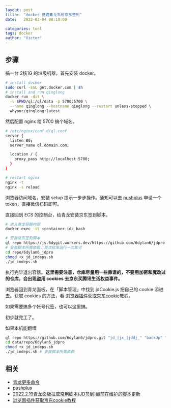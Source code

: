 ```yaml
---
layout: post
title:  "docker 搭建青龙系统京东签到"
date:   2022-03-04 08:10:00

categories: tool
tags: docker
author: "Victor"
---
```


## 步骤

搞一台 2核1G 的垃圾机器，首先安装 docker。

```bash
# install docker
sudo curl -sSL get.docker.com | sh
# install and run qinglong
docker run -dit \
  -v $PWD/ql:/ql/data -p 5700:5700 \
  --name qinglong --hostname qinglong --restart unless-stopped \
  whyour/qinglong:latest
```

然后配置 nginx 给 5700 搞个域名。

```bash
# /etc/nginx/conf.d/ql.conf
server {
  listen 80;
  server_name ql.domain.com;

  location / {
    proxy_pass http://localhost:5700;
  }
}

# restart nginx
nginx -t
nginx -s reload
```

浏览器访问域名，安装 setup 提示一步步操作。通知可以去 [pushplus](https://www.pushplus.plus/) 申请一个 token，直接微信扫码即可。

直接回到 ECS 的控制台，给青龙安装京东签到脚本。

```bash
# 进入青龙容器内部
docker exec -it <container-id> bash

# 安装京东签到脚本
ql repo https://js.6dygit.workers.dev/https://github.com/6dylan6/jdpro.git "jd_|jx_|jddj_" "backUp" "^jd[^_]|USER|JD|function|sendNotify"
# 安装脚本所需依赖，首次拉库运行一次即可
cd repo/6dylan6_jdpro
chmod +x jd_indeps.sh
./jd_indeps.sh
```

执行完毕退出容器。**这里需要注意，仓库尽量用一些靠谱的，不要用加密和魔改过的仓库，会出现盗用 cookies 去京东买腾讯生活权益事件。**

浏览器回到青龙面板，在「脚本管理」中找到 jdCookie.js 把自己的 cookie 添进去。获取 cookies 的方法，看 [浏览器插件获取京东cookie教程](https://github.com/chinnkarahoi/jd_scripts/blob/master/backUp/GetJdCookie2.md)。

如果需要搞多个帐号代签，也可以这里搞。

初步就完工了。

如果本机能翻墙

```bash
ql repo https://github.com/6dylan6/jdpro.git "jd_|jx_|jddj_" "backUp" "^jd[^_]|USER|JD|function|sendNotify"
cd data/repo/6dylan6_jdpro
chmod +x jd_indeps.sh
./jd_indeps.sh # 安装脚本所需依赖
```

## 相关

* [青龙更多命令](https://github.com/whyour/qinglong)
* [pushplus](https://www.pushplus.plus/)
* [2022.2.19青龙面板拉取常用脚本(JD签到)目前在维护的脚本更新](https://www.juan920.com/1125.html)
* [浏览器插件获取京东cookie教程](https://github.com/chinnkarahoi/jd_scripts/blob/master/backUp/GetJdCookie2.md)
